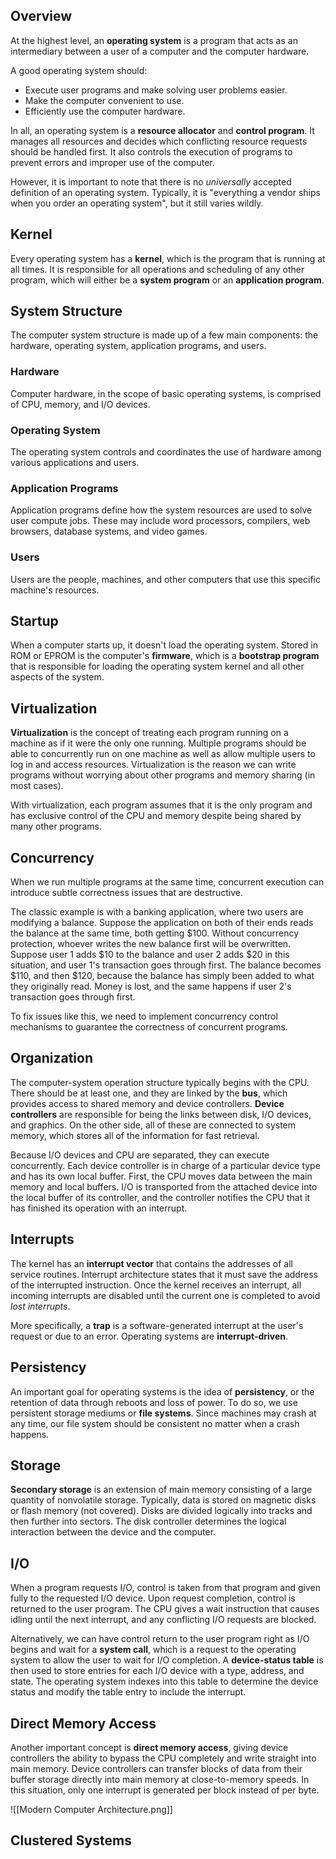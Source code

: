 ## Overview

At the highest level, an **operating system** is a program that acts as an intermediary between a user of a computer and the computer hardware.

A good operating system should:

- Execute user programs and make solving user problems easier.
- Make the computer convenient to use.
- Efficiently use the computer hardware.

In all, an operating system is a **resource allocator** and **control program**. It manages all resources and decides which conflicting resource requests should be handled first. It also controls the execution of programs to prevent errors and improper use of the computer.

However, it is important to note that there is no *universally* accepted definition of an operating system. Typically, it is "everything a vendor ships when you order an operating system", but it still varies wildly.

## Kernel

Every operating system has a **kernel**, which is the program that is running at all times. It is responsible for all operations and scheduling of any other program, which will either be a **system program** or an **application program**.

## System Structure

The computer system structure is made up of a few main components: the hardware, operating system, application programs, and users.

### Hardware

Computer hardware, in the scope of basic operating systems, is comprised of CPU, memory, and I/O devices.

### Operating System

The operating system controls and coordinates the use of hardware among various applications and users.

### Application Programs

Application programs define how the system resources are used to solve user compute jobs. These may include word processors, compilers, web browsers, database systems, and video games.

### Users

Users are the people, machines, and other computers that use this specific machine's resources.

## Startup

When a computer starts up, it doesn't load the operating system. Stored in ROM or EPROM is the computer's **firmware**, which is a **bootstrap program** that is responsible for loading the operating system kernel and all other aspects of the system.

## Virtualization
**Virtualization** is the concept of treating each program running on a machine as if it were the only one running. Multiple programs should be able to concurrently run on one machine as well as allow multiple users to log in and access resources. Virtualization is the reason we can write programs without worrying about other programs and memory sharing (in most cases).

With virtualization, each program assumes that it is the only program and has exclusive control of the CPU and memory despite being shared by many other programs.

## Concurrency

When we run multiple programs at the same time, concurrent execution can introduce subtle correctness issues that are destructive.

The classic example is with a banking application, where two users are modifying a balance. Suppose the application on both of their ends reads the balance at the same time, both getting $100. Without concurrency protection, whoever writes the new balance first will be overwritten. Suppose user 1 adds $10 to the balance and user 2 adds $20 in this situation, and user 1's transaction goes through first. The balance becomes $110, and then $120, because the balance has simply been added to what they originally read. Money is lost, and the same happens if user 2's transaction goes through first.

To fix issues like this, we need to implement concurrency control mechanisms to guarantee the correctness of concurrent programs.

## Organization

The computer-system operation structure typically begins with the CPU. There should be at least one, and they are linked by the **bus**, which provides access to shared memory and device controllers. **Device controllers** are responsible for being the links between disk, I/O devices, and graphics. On the other side, all of these are connected to system memory, which stores all of the information for fast retrieval.

Because I/O devices and CPU are separated, they can execute concurrently. Each device controller is in charge of a particular device type and has its own local buffer. First, the CPU moves data between the main memory and local buffers. I/O is transported from the attached device into the local buffer of its controller, and the controller notifies the CPU that it has finished its operation with an interrupt.

## Interrupts

The kernel has an **interrupt vector** that contains the addresses of all service routines. Interrupt architecture states that it must save the address of the interrupted instruction. Once the kernel receives an interrupt, all incoming interrupts are disabled until the current one is completed to avoid *lost interrupts*.

More specifically, a **trap** is a software-generated interrupt at the user's request or due to an error. Operating systems are **interrupt-driven**.

## Persistency

An important goal for operating systems is the idea of **persistency**, or the retention of data through reboots and loss of power. To do so, we use persistent storage mediums or **file systems**. Since machines may crash at any time, our file system should be consistent no matter when a crash happens.

## Storage
**Secondary storage** is an extension of main memory consisting of a large quantity of nonvolatile storage. Typically, data is stored on magnetic disks or flash memory (not covered). Disks are divided logically into tracks and then further into sectors. The disk controller determines the logical interaction between the device and the computer.

## I/O

When a program requests I/O, control is taken from that program and given fully to the requested I/O device. Upon request completion, control is returned to the user program. The CPU gives a wait instruction that causes idling until the next interrupt, and any conflicting I/O requests are blocked.

Alternatively, we can have control return to the user program right as I/O begins and wait for a **system call**, which is a request to the operating system to allow the user to wait for I/O completion. A **device-status table** is then used to store entries for each I/O device with a type, address, and state. The operating system indexes into this table to determine the device status and modify the table entry to include the interrupt.

## Direct Memory Access

Another important concept is **direct memory access**, giving device controllers the ability to bypass the CPU completely and write straight into main memory. Device controllers can transfer blocks of data from their buffer storage directly into main memory at close-to-memory speeds. In this situation, only one interrupt is generated per block instead of per byte.

![[Modern Computer Architecture.png]]

## Clustered Systems
